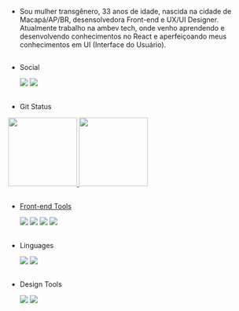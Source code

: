 
- Sou mulher transgênero, 33 anos de idade, nascida na cidade de Macapá/AP/BR, desensolvedora Front-end e UX/UI Designer. Atualmente trabalho na ambev tech, onde venho aprendendo e desenvolvendo conhecimentos no React e aperfeiçoando meus conhecimentos em UI (Interface do Usuário).

 ##

- Social

  <div>
    <a href="https://www.linkedin.com/in/urariel/" target="_blank"><img src="https://img.shields.io/badge/-LinkedIn-0A66C2?logo=LinkedIn&logoColor=white&style=flat"             target="_blank"></a>
    <a href="https://www.instagram.com/urslariel/" target="_blank"><img src="https://img.shields.io/badge/-Instagram-E4405F?logo=Instagram&logoColor=white&style=flat" target="_blank"></a>
  </div>
    
 ##
  
 - Git Status
  
  <div>
    <a href="https://github.com/ursulariel">
    <img height="140em" src="https://github-readme-stats.vercel.app/api/top-langs/?username=ursulariel&layout=compact&langs_count=7&theme=dracula"/>
    <a href="https://github.com/ursulariel">
    <img height="140em" src="https://github-readme-stats.vercel.app/api?username=Ursulariel&theme=dracula&show_icons=true"/>
  </div>
 
 ##
     
 - Front-end Tools
     
    <div>
    <a href="https://developer.mozilla.org/pt-BR/docs/Web/HTML/Element" target="_blank"><img src="https://img.shields.io/badge/-HTML5-E34F26?logo=HTML5&logoColor=white&style=flat" target="_blank"></a>
    <a href="https://developer.mozilla.org/pt-BR/docs/Web/CSS" target="_blank"><img src="https://img.shields.io/badge/-CSS3-1572B6?logo=CSS3&logoColor=white&style=flat" target="_blank"></a>
    <a href="https://getbootstrap.com/" target="_blank"><img src="https://img.shields.io/badge/-Bootstrap5-7952B3?logo=Bootstrap5&logoColor=white&style=flat"></a>
    <a href="https://pt-br.reactjs.org/" target="_blank"><img src="https://img.shields.io/badge/-React-61DAFB?logo=React&logoColor=white&style=flat"></a>
    </div>
  
  ##
   
 - Linguages
   
    <div>
    <a href="https://developer.mozilla.org/pt-BR/docs/Web/JavaScript" target="_blank"><img src="https://img.shields.io/badge/-JavaScript-F7DF1E?logo=JavaScript&logoColor=black&style=flat"></a>
    <a href="https://www.typescriptlang.org/docs/" target="_blank"><img src="https://img.shields.io/badge/-TypeScript-3178C6?logo=TypeScript&logoColor=black&style=flat"></a>
    </div>
     
  ##
   
 - Design Tools

    <div>
    <a href="https://www.figma.com/" target="_blank"><img src="https://img.shields.io/badge/-Figma-F24E1E?logo=Figma&logoColor=white&style=flat"></a>
    <a href="https://mui.com/pt/" target="_blank"><img src="https://img.shields.io/badge/-MaterialUI-0081CB?logo=MaterialUI&logoColor=white&style=flat"></a>
    </div>


